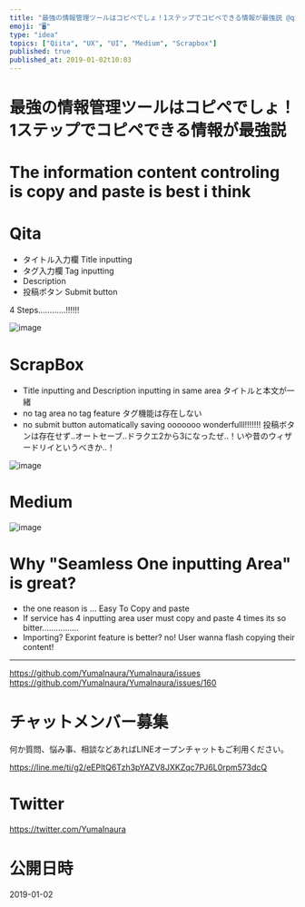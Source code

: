 ```yaml
---
title: "最強の情報管理ツールはコピペでしょ！1ステップでコピペできる情報が最強説 @qiita @scrapbox @medium"
emoji: "🖥"
type: "idea"
topics: ["Qiita", "UX", "UI", "Medium", "Scrapbox"]
published: true
published_at: 2019-01-02t10:03
---
```


# 最強の情報管理ツールはコピペでしょ！1ステップでコピペできる情報が最強説

# The information content controling is copy and paste is best i think

# Qita

- タイトル入力欄 Title inputting 
- タグ入力欄 Tag inputting
- Description 
- 投稿ボタン Submit button

4 Steps............!!!!!!


![image](https://user-images.githubusercontent.com/13635059/50577840-7ac16280-0e74-11e9-9488-b89efbec60cf.png)

# ScrapBox

- Title inputting and Description inputting in same area タイトルと本文が一緒
- no tag area no tag feature タグ機能は存在しない
- no submit button automatically saving ooooooo wonderfulll!!!!!!! 投稿ボタンは存在せず‥オートセーブ‥ドラクエ2から3になったぜ‥！いや昔のウィザードリイというべきか‥！

![image](https://user-images.githubusercontent.com/13635059/50577859-c8d66600-0e74-11e9-8743-7cd5e144f1c9.png)

# Medium

![image](https://user-images.githubusercontent.com/13635059/50577876-37b3bf00-0e75-11e9-9d38-9aac8594456e.png)

# Why "Seamless One inputting Area" is great?

- the one reason is ... Easy To Copy and paste
- If service has 4 inputting area user must copy and paste 4 times its so bitter................
- Importing? Exporint feature is better? no! User wanna flash copying their content!

---

https://github.com/YumaInaura/YumaInaura/issues
https://github.com/YumaInaura/YumaInaura/issues/160








<!-- Update From Qiita API -->

# チャットメンバー募集


何か質問、悩み事、相談などあればLINEオープンチャットもご利用ください。

https://line.me/ti/g2/eEPltQ6Tzh3pYAZV8JXKZqc7PJ6L0rpm573dcQ





# Twitter


https://twitter.com/YumaInaura


<!-- Update From Qiita API -->



# 公開日時

2019-01-02
